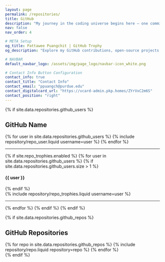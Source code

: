```yaml
---
layout: page
permalink: /repositories/
title: GitHub
description: "My journey in the coding universe begins here — one commit at a time."
nav: false
nav_order: 4

# META Setup
og_title: Pattawee Puangchit | GitHub Trophy
og_description: "Explore my GitHub contributions, open-source projects, and coding activity. With over 1,100 commits and a growing portfolio, this page highlights my development journey and collaborative work."

# NAVBAR
default_navbar_logo: /assets/img/page_logo/navbar-icon_white.png

# Contact Info Button Configuration
contact_info: true
contact_title: "Contact Info"
contact_email: "ppuangch@purdue.edu"
contact_digitalcard_url: "https://vcard-admin.pkp.homes/ZYrVxC2m6S"
contact_position: "right"
---
```


{% if site.data.repositories.github_users %}

## GitHub Name

<div class="repositories d-flex flex-wrap flex-md-row flex-column justify-content-between align-items-center">
  {% for user in site.data.repositories.github_users %}
    {% include repository/repo_user.liquid username=user %}
  {% endfor %}
</div>

---

{% if site.repo_trophies.enabled %}
{% for user in site.data.repositories.github_users %}
{% if site.data.repositories.github_users.size > 1 %}

  <h4>{{ user }}</h4>
  {% endif %}
  <div class="repositories d-flex flex-wrap flex-md-row flex-column justify-content-between align-items-center">
  {% include repository/repo_trophies.liquid username=user %}
  </div>

---

{% endfor %}
{% endif %}
{% endif %}

{% if site.data.repositories.github_repos %}

## GitHub Repositories

<div class="repositories d-flex flex-wrap flex-md-row flex-column justify-content-between align-items-center">
  {% for repo in site.data.repositories.github_repos %}
    {% include repository/repo.liquid repository=repo %}
  {% endfor %}
</div>
{% endif %}
